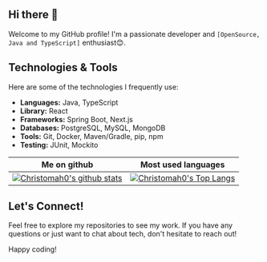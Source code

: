 ## Hi there 👋

Welcome to my GitHub profile\! I'm a passionate developer and `[OpenSource, Java and TypeScript]` enthusiast😊.

## **Technologies & Tools**

Here are some of the technologies I frequently use:

* **Languages:** Java, TypeScript  
* **Library:** React  
* **Frameworks:** Spring Boot, Next.js  
* **Databases:** PostgreSQL, MySQL, MongoDB  
* **Tools:** Git, Docker, Maven/Gradle, pip, npm  
* **Testing:** JUnit, Mockito

Me on github                                                                                                                                    | Most used languages |
----------------------------------------------------------------------------------------------------------------------------------------------- | --------------------------- |
[![Christomah0's github stats](https://github-readme-stats.vercel.app/api?username=christomah0&show_icons=true&theme=dark)](https://github.com/christomah0) | [![Christomah0's Top Langs](https://github-readme-stats.vercel.app/api/top-langs/?username=christomah0&show_icons=true&layout=compact&hide=css,html)](https://github.com/christomah0) 

## **Let's Connect\!**

Feel free to explore my repositories to see my work. If you have any questions or just want to chat about tech, don't hesitate to reach out\!

Happy coding\!
